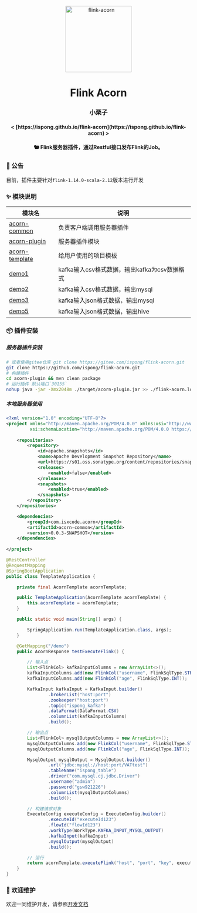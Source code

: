 <p align="center">
  <a href="https://github.com/ispong/flink-acorn" style="border-bottom: none !important;">
    <img alt="flink-acorn" width="180" src="https://github.com/ispong/flink-acorn/raw/main/docs/assets/images/logo.png">
  </a>
</p>

<h1 align="center">
    Flink Acorn
</h1>

<h3 align="center">
    小栗子
</h3>

<h4 align="center">
    < [https://ispong.github.io/flink-acorn](https://ispong.github.io/flink-acorn) >
</h4>

<h4 align="center">
    🐿️ Flink服务器插件，通过Restful接口发布Flink的Job。
</h4>


### 📢 公告

目前，插件主要针对`flink-1.14.0-scala-2.12`版本进行开发

### ✨ 模块说明

| 模块名  |  说明 |
| ---  | --- |
| [acorn-common](./acorn-common/README.md) | 负责客户端调用服务器插件 |
| [acorn-plugin](./acorn-plugin/README.md) | 服务器插件模块 |
| [acorn-template](./acorn-template/README.md) | 给用户使用的项目模板 |
| [demo1](./demo1/README.md) | kafka输入csv格式数据，输出kafka为csv数据格式 |
| [demo2](./demo2/README.md) | kafka输入csv格式数据，输出mysql |
| [demo3](./demo3/README.md) | kafka输入json格式数据，输出mysql |
| [demo5](./demo5/README.md) | kafka输入json格式数据，输出hive |

### 📦 插件安装

##### 服务器插件安装

```bash
# 或者使用gitee仓库 git clone https://gitee.com/ispong/flink-acorn.git
git clone https://github.com/ispong/flink-acorn.git
# 构建插件
cd acorn-plugin && mvn clean package
# 运行插件 默认端口`30155`
nohup java -jar -Xmx2048m ./target/acorn-plugin.jar >> ./flink-acorn.log 2>&1 &
```

##### 本地服务器使用

```xml
<?xml version="1.0" encoding="UTF-8"?>
<project xmlns="http://maven.apache.org/POM/4.0.0" xmlns:xsi="http://www.w3.org/2001/XMLSchema-instance"
         xsi:schemaLocation="http://maven.apache.org/POM/4.0.0 https://maven.apache.org/xsd/maven-4.0.0.xsd">
    
    <repositories>
        <repository>
            <id>apache.snapshots</id>
            <name>Apache Development Snapshot Repository</name>
            <url>https://s01.oss.sonatype.org/content/repositories/snapshots/</url>
            <releases>
                <enabled>false</enabled>
            </releases>
            <snapshots>
                <enabled>true</enabled>
            </snapshots>
        </repository>
    </repositories>

    <dependencies>
        <groupId>com.isxcode.acorn</groupId>
        <artifactId>acorn-common</artifactId>
        <version>0.0.3-SNAPSHOT</version>
    </dependencies>
    
</project>
```

```java
@RestController
@RequestMapping
@SpringBootApplication
public class TemplateApplication {

    private final AcornTemplate acornTemplate;

    public TemplateApplication(AcornTemplate acornTemplate) {
        this.acornTemplate = acornTemplate;
    }

    public static void main(String[] args) {

        SpringApplication.run(TemplateApplication.class, args);
    }

    @GetMapping("/demo")
    public AcornResponse testExecuteFlink() {

        // 输入点
        List<FlinkCol> kafkaInputColumns = new ArrayList<>();
        kafkaInputColumns.add(new FlinkCol("username", FlinkSqlType.STRING));
        kafkaInputColumns.add(new FlinkCol("age", FlinkSqlType.INT));

        KafkaInput kafkaInput = KafkaInput.builder()
                .brokerList("host:port")
                .zookeeper("host:port")
                .topic("ispong_kafka")
                .dataFormat(DataFormat.CSV)
                .columnList(kafkaInputColumns)
                .build();

        // 输出点
        List<FlinkCol> mysqlOutputColumns = new ArrayList<>();
        mysqlOutputColumns.add(new FlinkCol("username", FlinkSqlType.STRING));
        mysqlOutputColumns.add(new FlinkCol("age", FlinkSqlType.INT));

        MysqlOutput mysqlOutput = MysqlOutput.builder()
                .url("jdbc:mysql://host:port/VATtest")
                .tableName("ispong_table")
                .driver("com.mysql.cj.jdbc.Driver")
                .username("admin")
                .password("gsw921226")
                .columnList(mysqlOutputColumns)
                .build();

        // 构建请求对象
        ExecuteConfig executeConfig = ExecuteConfig.builder()
                .executeId("executeId123")
                .flowId("flowId123")
                .workType(WorkType.KAFKA_INPUT_MYSQL_OUTPUT)
                .kafkaInput(kafkaInput)
                .mysqlOutput(mysqlOutput)
                .build();

        // 运行
        return acornTemplate.executeFlink("host", "port", "key", executeConfig);
    }
}
```

### 👏 欢迎维护

欢迎一同维护开发，请参照[开发文档](https://github.com/ispong/flink-acorn/blob/main/CONTRIBUTING.md) 